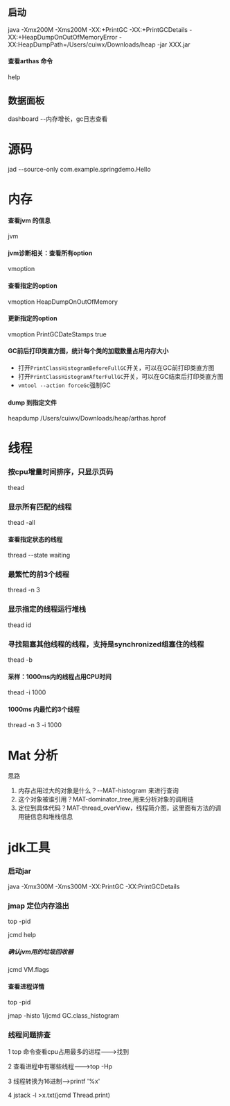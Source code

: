 ## 启动

java -Xmx200M -Xms200M -XX:+PrintGC -XX:+PrintGCDetails -XX:+HeapDumpOnOutOfMemoryError -XX:HeapDumpPath=/Users/cuiwx/Downloads/heap -jar XXX.jar

#### 查看arthas 命令

help

## 数据面板

dashboard --内存增长，gc日志查看

# 源码

jad --source-only com.example.springdemo.Hello

# 内存

#### 查看jvm 的信息

jvm

#### jvm诊断相关：查看所有option

vmoption

#### 查看指定的option

vmoption HeapDumpOnOutOfMemory

#### 更新指定的option

vmoption PrintGCDateStamps true

#### GC前后打印类直方图，统计每个类的加载数量占用内存大小

- 打开`PrintClassHistogramBeforeFullGC`开关，可以在GC前打印类直方图
- 打开`PrintClassHistogramAfterFullGC`开关，可以在GC结束后打印类直方图
- `vmtool --action forceGc`强制GC

#### dump 到指定文件

heapdump /Users/cuiwx/Downloads/heap/arthas.hprof

# 线程

### 按cpu增量时间排序，只显示页码

thead

### 显示所有匹配的线程

thead -all

#### 查看指定状态的线程

thread --state waiting

### 最繁忙的前3个线程

thread -n 3

### 显示指定的线程运行堆栈

thead id 

### 寻找阻塞其他线程的线程，支持是synchronized组塞住的线程

thead -b

#### 采样：1000ms内的线程占用CPU时间

thead -i 1000

#### 1000ms 内最忙的3个线程

thread -n 3 -i 1000

# Mat 分析

思路

1. 内存占用过大的对象是什么？--MAT-histogram 来进行查询
2. 这个对象被谁引用？MAT-dominator_tree,用来分析对象的调用链
3. 定位到具体代码？MAT-thread_overView，线程简介图，这里面有方法的调用链信息和堆栈信息

# jdk工具

### 启动jar

java -Xmx300M -Xms300M -XX:PrintGC -XX:PrintGCDetails

### jmap 定位内存溢出

top -pid <pid>

jcmd <pid> help

##### 确认jvm用的垃圾回收器

jcmd VM.flags <pid>

#### 查看进程详情

top -pid <pid> 

jmap -histo 1/jcmd <pid> GC.class_histogram

### 线程问题排查

1 top 命令查看cpu占用最多的进程--->找到<pid>

2 查看进程中有哪些线程--->top -Hp <pid>

3 线程<pid>转换为16进制-->printf '%x' <pid>

4 jstack -l <pid> >x.txt(jcmd <pid> Thread.print)

